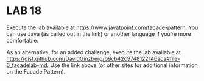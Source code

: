 # LAB 18

Execute the lab available at https://www.javatpoint.com/facade-pattern. You can use Java (as called out in the link) or another language if you’re more comfortable.

As an alternative, for an added challenge, execute the lab available at https://gist.github.com/DavidGinzberg/b9cb42c9748122146aca#file-6_facadelab-md. Use the link above (or other sites for additional information on the Facade Pattern).